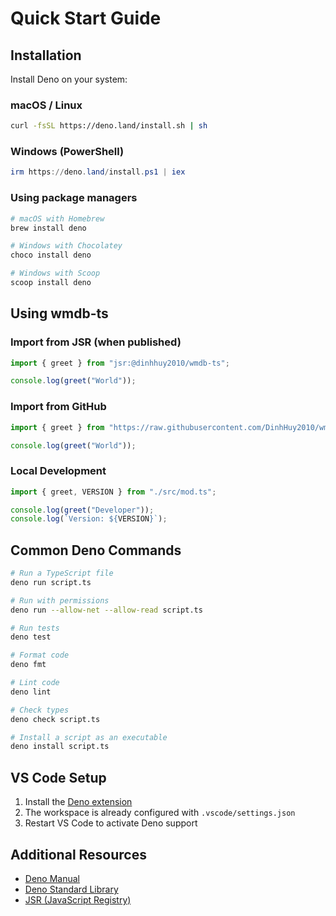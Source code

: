 # Quick Start Guide

## Installation

Install Deno on your system:

### macOS / Linux

```bash
curl -fsSL https://deno.land/install.sh | sh
```

### Windows (PowerShell)

```powershell
irm https://deno.land/install.ps1 | iex
```

### Using package managers

```bash
# macOS with Homebrew
brew install deno

# Windows with Chocolatey
choco install deno

# Windows with Scoop
scoop install deno
```

## Using wmdb-ts

### Import from JSR (when published)

```typescript
import { greet } from "jsr:@dinhhuy2010/wmdb-ts";

console.log(greet("World"));
```

### Import from GitHub

```typescript
import { greet } from "https://raw.githubusercontent.com/DinhHuy2010/wmdb-ts/main/src/mod.ts";

console.log(greet("World"));
```

### Local Development

```typescript
import { greet, VERSION } from "./src/mod.ts";

console.log(greet("Developer"));
console.log(`Version: ${VERSION}`);
```

## Common Deno Commands

```bash
# Run a TypeScript file
deno run script.ts

# Run with permissions
deno run --allow-net --allow-read script.ts

# Run tests
deno test

# Format code
deno fmt

# Lint code
deno lint

# Check types
deno check script.ts

# Install a script as an executable
deno install script.ts
```

## VS Code Setup

1. Install the [Deno extension](https://marketplace.visualstudio.com/items?itemName=denoland.vscode-deno)
2. The workspace is already configured with `.vscode/settings.json`
3. Restart VS Code to activate Deno support

## Additional Resources

- [Deno Manual](https://deno.land/manual)
- [Deno Standard Library](https://deno.land/std)
- [JSR (JavaScript Registry)](https://jsr.io/)
